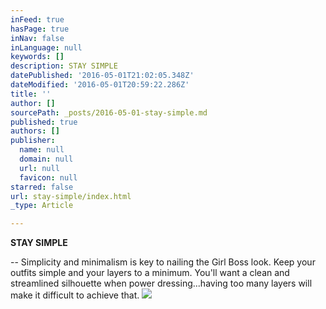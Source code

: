```yaml
---
inFeed: true
hasPage: true
inNav: false
inLanguage: null
keywords: []
description: STAY SIMPLE
datePublished: '2016-05-01T21:02:05.348Z'
dateModified: '2016-05-01T20:59:22.286Z'
title: ''
author: []
sourcePath: _posts/2016-05-01-stay-simple.md
published: true
authors: []
publisher:
  name: null
  domain: null
  url: null
  favicon: null
starred: false
url: stay-simple/index.html
_type: Article

---
```

**STAY SIMPLE**

-- Simplicity and minimalism is key to nailing the Girl Boss look. Keep your outfits simple and your layers to a minimum. You'll want a clean and streamlined silhouette when power dressing...having too many layers will make it difficult to achieve that.
![](https://the-grid-user-content.s3-us-west-2.amazonaws.com/d6fa5596-fb83-4f52-9b85-a8cf2beb1acb.jpg)
